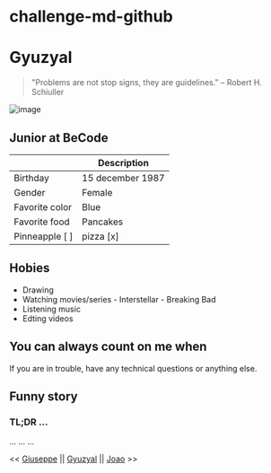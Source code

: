# challenge-md-github

# Gyuzyal

> "Problems are not stop signs, they are guidelines." – Robert H. Schiuller

![image](https://user-images.githubusercontent.com/84728899/119985513-06e30000-bfc3-11eb-96ae-20b976af2b08.png)

## Junior at BeCode


|             | Description |
| ----------- | ----------- |
| Birthday    | 15 december 1987|
| Gender      | Female |
| Favorite color | Blue |
| Favorite food  | Pancakes |
| Pinneapple  [ ] | pizza [x]|

## Hobies

* Drawing
* Watching movies/series
        - Interstellar
        - Breaking Bad
* Listening music
* Edting videos

## You can always count on me when
If you are in trouble, have any technical questions or anything else.

## Funny story
### TL;DR ... 
...
...
...



<< [Giuseppe](https://github.com/Giuseppemoi/challenge-markdown) || [Gyuzyal](https://github.com/Gyuzyal/challenge-md-github) || [Joao](https://www.example.com) >>
